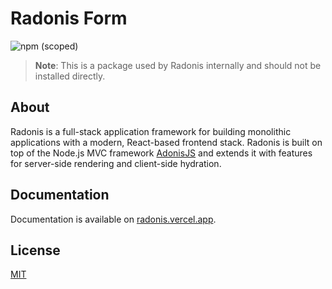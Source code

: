 # Radonis Form

![npm (scoped)](https://img.shields.io/npm/v/@microeinhundert/radonis-form)

> **Note**: This is a package used by Radonis internally and should not be installed directly.

## About

Radonis is a full-stack application framework for building monolithic applications with a modern, React-based frontend stack. Radonis is built on top of the Node.js MVC framework [AdonisJS](https://adonisjs.com/) and extends it with features for server-side rendering and client-side hydration.

## Documentation

Documentation is available on [radonis.vercel.app](https://radonis.vercel.app/).

## License

[MIT](LICENSE)
